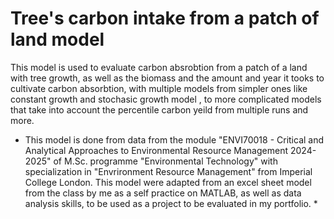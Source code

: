 # **Tree's carbon intake from a patch of land model**
This model is used to evaluate carbon absrobtion from a patch of a land with tree growth, as well as the biomass and the amount and year it tooks to cultivate carbon absorbtion, with multiple models from simpler ones like constant growth and stochasic growth model , to more complicated models
that take into account the percentile carbon yeild from multiple runs and more.
* This model is done from data from the module "ENVI70018 - Critical and Analytical Approaches to Environmental Resource Management 2024-2025" 
of M.Sc. programme "Environmental Technology" with specialization in "Envrironment Resource Management" from Imperial College London.
This model were adapted from an excel sheet model from the class by me as a self practice on MATLAB, as well as data analysis skills, to be used
as a project to be evaluated in my portfolio. *
